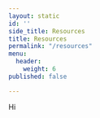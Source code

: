 ```yaml
---
layout: static
id: ''
side_title: Resources
title: Resources
permalink: "/resources"
menu:
  header:
    weight: 6
published: false

---
```

Hi